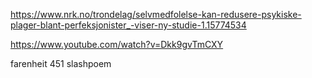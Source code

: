 https://www.nrk.no/trondelag/selvmedfolelse-kan-redusere-psykiske-plager-blant-perfeksjonister_-viser-ny-studie-1.15774534

https://www.youtube.com/watch?v=Dkk9gvTmCXY


farenheit 451 slashpoem

